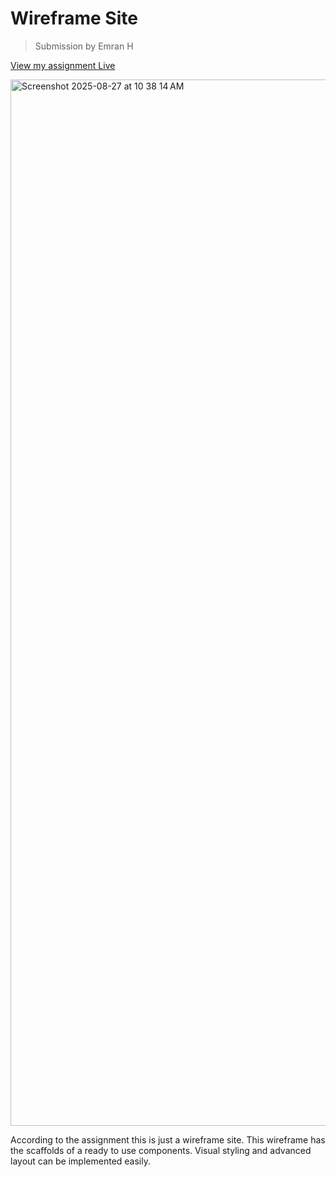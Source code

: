# Wireframe Site

> Submission by Emran H

[View my assignment Live](https://zarla-wireframe-emran.vercel.app/)

<img width="2680" height="1674" alt="Screenshot 2025-08-27 at 10 38 14 AM" src="https://github.com/user-attachments/assets/21684555-385c-4c39-843b-6bfada13f8a2" />


According to the assignment this is just a wireframe site. This wireframe has the scaffolds of a ready to use components. Visual styling and advanced layout can be implemented easily.
